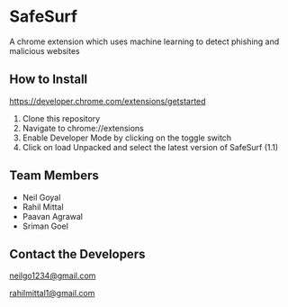 # SafeSurf
A chrome extension which uses machine learning to detect phishing and malicious websites

## How to Install
https://developer.chrome.com/extensions/getstarted
1. Clone this repository
2. Navigate to chrome://extensions
3. Enable Developer Mode by clicking on the toggle switch
4. Click on load Unpacked and select the latest version of SafeSurf (1.1)

## Team Members
- Neil Goyal    
- Rahil Mittal 
- Paavan Agrawal 
- Sriman Goel 


## Contact the Developers
neilgo1234@gmail.com

rahilmittal1@gmail.com

